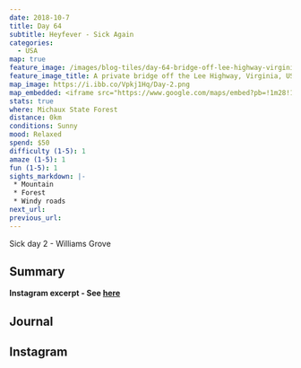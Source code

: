 ```yaml
---
date: 2018-10-7
title: Day 64
subtitle: Heyfever - Sick Again
categories:
  - USA
map: true
feature_image: /images/blog-tiles/day-64-bridge-off-lee-highway-virginia-dylan-george-field.JPG
feature_image_title: A private bridge off the Lee Highway, Virginia, USA
map_image: https://i.ibb.co/Vpkj1Hq/Day-2.png
map_embedded: <iframe src="https://www.google.com/maps/embed?pb=!1m28!1m12!1m3!1d85971.01122429597!2d-77.49486828212329!3d39.93103730888821!2m3!1f0!2f0!3f0!3m2!1i1024!2i768!4f13.1!4m13!3e0!4m5!1s0x89c9a12facf68e93%3A0xf4060d09f8a17350!2sMichaux%20State%20Forest%2C%2010099%20Lincoln%20Way%20E%2C%20Fayetteville%2C%20PA%2017222%2C%20United%20States!3m2!1d39.9046105!2d-77.4703395!4m5!1s0x89c9a12facf68e93%3A0xf4060d09f8a17350!2sMichaux%20State%20Forest%2C%2010099%20Lincoln%20Way%20E%2C%20Fayetteville%2C%20PA%2017222%2C%20United%20States!3m2!1d39.9046105!2d-77.4703395!5e0!3m2!1sen!2sau!4v1578806544756!5m2!1sen!2sau" width="100%" height="500" frameborder="0" style="border:0;" allowfullscreen=""></iframe>
stats: true
where: Michaux State Forest
distance: 0km
conditions: Sunny
mood: Relaxed
spend: $50
difficulty (1-5): 1 
amaze (1-5): 1
fun (1-5): 1
sights_markdown: |-
 * Mountain
 * Forest
 * Windy roads
next_url:
previous_url:
---
```

Sick day 2 - Williams Grove

## Summary
<p><strong>Instagram excerpt - See <a href="#instagram">here</a></strong></p>

## Journal

<h2><div id="instagram">Instagram</div></h2>





